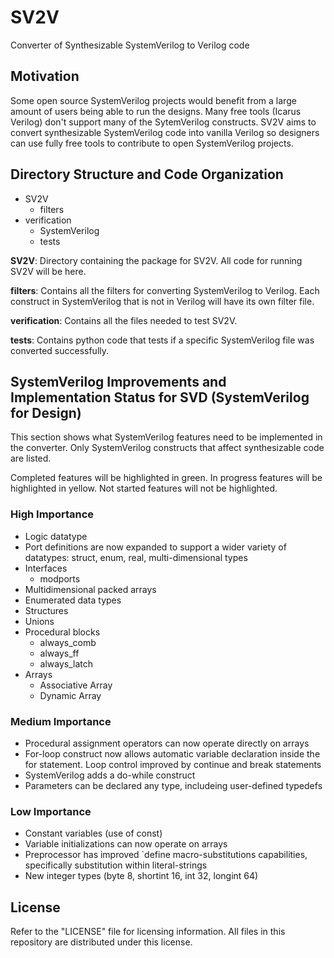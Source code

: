 # SV2V
Converter of Synthesizable SystemVerilog to Verilog code

## Motivation

Some open source SystemVerilog projects would benefit from a large amount of users being able to run the designs.  Many free tools (Icarus Verilog) don't support many of the SytemVerilog constructs.  SV2V aims to convert synthesizable SystemVerilog code into vanilla Verilog so designers can use fully free tools to contribute to open SystemVerilog projects.

## Directory Structure and Code Organization

- SV2V
  - filters
- verification
  - SystemVerilog
  - tests

**SV2V**: Directory containing the package for SV2V.  All code for running SV2V will be here.

**filters**: Contains all the filters for converting SystemVerilog to Verilog.  Each construct in SystemVerilog that is not in Verilog will have its own filter file.

**verification**: Contains all the files needed to test SV2V.  

**tests**: Contains python code that tests if a specific SystemVerilog file was converted successfully.

## SystemVerilog Improvements and Implementation Status for SVD (SystemVerilog for Design)

This section shows what SystemVerilog features need to be implemented in the converter.  Only SystemVerilog constructs that affect synthesizable code are listed.

Completed features will be highlighted in green.
In progress features will be highlighted in yellow.
Not started features will not be highlighted.

### High Importance

- Logic datatype
- Port definitions are now expanded to support a wider variety of datatypes: struct, enum, real, multi-dimensional types
- Interfaces 
  - modports
- Multidimensional packed arrays
- Enumerated data types
- Structures 
- Unions
- Procedural blocks
  - always_comb
  - always_ff
  - always_latch
- Arrays
  - Associative Array
  - Dynamic Array


### Medium Importance

- Procedural assignment operators can now operate directly on arrays
- For-loop construct now allows automatic variable declaration inside the for statement.  Loop control improved by continue and break statements
- SystemVerilog adds a do-while construct
- Parameters can be declared any type, includeing user-defined typedefs

### Low Importance

- Constant variables (use of const)
- Variable initializations can now operate on arrays
- Preprocessor has improved `define macro-substitutions capabilities, specifically substitution within literal-strings
- New integer types (byte 8, shortint 16, int 32, longint 64)

## License

Refer to the "LICENSE" file for licensing information.  All files in this repository are distributed under this license.
